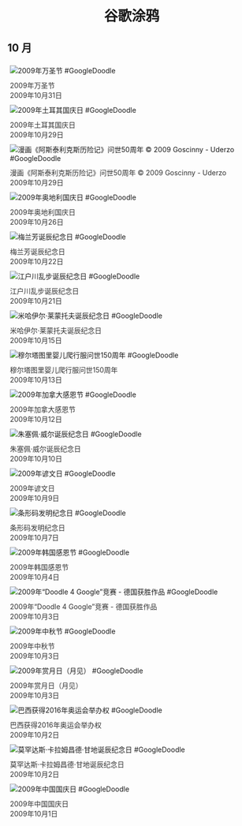 
<h1 align="center"> 谷歌涂鸦 </h1>




## 10 月

<div class="image">


<img src="//www.google.com/logos/2009/clickortreat1.gif" alt="2009年万圣节 #GoogleDoodle" style="margin: 5px"/>
<div class="info" style="font-size: 14px; color:#333333; margin:5px"><div class="title">2009年万圣节</div><div class="date">2009年10月31日</div></div>

<img src="https://lh3.googleusercontent.com/4nk6DLHBcduuvv6trV2lp75yBoxOilPMohowAWIkMPFSzwPvjeaDVmc1OYaVbSznQ4_dbmc2HrjJ4UF5cKCFTubj_JFBOAHrOhblBqQKQQ=s660" alt="2009年土耳其国庆日 #GoogleDoodle" style="margin: 5px"/>
<div class="info" style="font-size: 14px; color:#333333; margin:5px"><div class="title">2009年土耳其国庆日</div><div class="date">2009年10月29日</div></div>

<img src="https://lh3.googleusercontent.com/exhlJ3vAmENIixprH3JmWtYyLX_DWvXiZScjrjEpl9qMXbmwNoGGeHCvCXhq1aw2Ge1U2hGxjjJdMbKviI6ih1-bI5mibYpdd1HtH0mX=s660" alt="漫画《阿斯泰利克斯历险记》问世50周年 © 2009 Goscinny - Uderzo #GoogleDoodle" style="margin: 5px"/>
<div class="info" style="font-size: 14px; color:#333333; margin:5px"><div class="title">漫画《阿斯泰利克斯历险记》问世50周年 © 2009 Goscinny - Uderzo</div><div class="date">2009年10月29日</div></div>

<img src="https://lh3.googleusercontent.com/51EXBFW46P7rCykJYXtKJ9j0kt3HHVqnEbshMlx8mn_0biIETxgJubgmFDUNykqPMT6b1vLTHRY4nRZQbLEG0TV7Dw63FQFAaxj7Iz_QTg=s660" alt="2009年奥地利国庆日 #GoogleDoodle" style="margin: 5px"/>
<div class="info" style="font-size: 14px; color:#333333; margin:5px"><div class="title">2009年奥地利国庆日</div><div class="date">2009年10月26日</div></div>

<img src="https://lh3.googleusercontent.com/OlK0I-7oGT7TTP2dRhU_cyGgaPsFv9LPLA26-saxcjuUlB2H4xzSpaRj5CROZkg84jeeUeP8zBp3sJ2aZM_4MLfWT1-wri6P8ILsGgU5TQ=s660" alt="梅兰芳诞辰纪念日 #GoogleDoodle" style="margin: 5px"/>
<div class="info" style="font-size: 14px; color:#333333; margin:5px"><div class="title">梅兰芳诞辰纪念日</div><div class="date">2009年10月22日</div></div>

<img src="https://lh3.googleusercontent.com/ulH8b2tNXuFUvMtluQXW12dc81VnZGUjqqAgHlXHB3oY_l6EgOj8GPjREQS_2gUbmstA-zk_2hpMz1ys6vObg4pLqzBDTPr09vtopBQl=s660" alt="江户川乱步诞辰纪念日 #GoogleDoodle" style="margin: 5px"/>
<div class="info" style="font-size: 14px; color:#333333; margin:5px"><div class="title">江户川乱步诞辰纪念日</div><div class="date">2009年10月21日</div></div>

<img src="https://lh3.googleusercontent.com/XMR3Tt0t2naR0jNQ6NG0oKSKSuLzA3RDtPouNfu6ZYxS_LlKOO3D0R4BFq9WWQT15EmsWkdyXK1R0IzefBap3hDLHxMBzW2k-GFdd4g7=s660" alt="米哈伊尔·莱蒙托夫诞辰纪念日 #GoogleDoodle" style="margin: 5px"/>
<div class="info" style="font-size: 14px; color:#333333; margin:5px"><div class="title">米哈伊尔·莱蒙托夫诞辰纪念日</div><div class="date">2009年10月15日</div></div>

<img src="https://lh3.googleusercontent.com/fXwYNcoXoX46ick-dnDz3223fTmC8yVsi3mcu6I3QYQc563gJoKPGW5OB4-mrgxezdNwesaqJ1Jf43mB1K1x8UhvlAIj7ZwyeOPTIoNe=s660" alt="穆尔塔图里婴儿爬行服问世150周年 #GoogleDoodle" style="margin: 5px"/>
<div class="info" style="font-size: 14px; color:#333333; margin:5px"><div class="title">穆尔塔图里婴儿爬行服问世150周年</div><div class="date">2009年10月13日</div></div>

<img src="https://lh3.googleusercontent.com/BeFb9BKy-q2sndh9WqCDj_Ig-M6MRy4UJP-7PAWhK22HDzLrbNLLmWhNgZWJghMwl3snH2GFH6hUToFUx0ZlJMQBNnHPIOeq__Nu8aTRjw=s660" alt="2009年加拿大感恩节 #GoogleDoodle" style="margin: 5px"/>
<div class="info" style="font-size: 14px; color:#333333; margin:5px"><div class="title">2009年加拿大感恩节</div><div class="date">2009年10月12日</div></div>

<img src="https://lh3.googleusercontent.com/DKxIRFP3rZzBh7Hl7wuTIP1AYopq-hQOYsZRNZ4DleMZcxgMj1wCbL6EhIkGzvLjDSMD3bIE5CNenprt9rXrcNwPUniKULNQwCdkHTcz=s660" alt="朱塞佩·威尔诞辰纪念日 #GoogleDoodle" style="margin: 5px"/>
<div class="info" style="font-size: 14px; color:#333333; margin:5px"><div class="title">朱塞佩·威尔诞辰纪念日</div><div class="date">2009年10月10日</div></div>

<img src="//www.google.com/logos/2009/hangul09.gif" alt="2009年谚文日 #GoogleDoodle" style="margin: 5px"/>
<div class="info" style="font-size: 14px; color:#333333; margin:5px"><div class="title">2009年谚文日</div><div class="date">2009年10月9日</div></div>

<img src="https://lh3.googleusercontent.com/EASWqGp10M-RQANx9krxrmGHuH0_u6Jy_9lN9JPJhuFRDVKe8KrgEXGkOW8Yorum5tyg-vrx-cg0L5vy-t-7dFEg0eiwfyC7xJZ5WqUT=s660" alt="条形码发明纪念日 #GoogleDoodle" style="margin: 5px"/>
<div class="info" style="font-size: 14px; color:#333333; margin:5px"><div class="title">条形码发明纪念日</div><div class="date">2009年10月7日</div></div>

<img src="//www.google.com/logos/2009/krthanksgiving09.gif" alt="2009年韩国感恩节 #GoogleDoodle" style="margin: 5px"/>
<div class="info" style="font-size: 14px; color:#333333; margin:5px"><div class="title">2009年韩国感恩节</div><div class="date">2009年10月4日</div></div>

<img src="https://lh3.googleusercontent.com/Cupucu1Ws0Ghgsqd4hgKWtDMLzssM7mKVQn4tDcUBvg2RPC8HlKBlcAzq5jpMFp62kOxueg3tHNyiGHZHM4sHFGwfYvMwN_IqlNVQA6PcA=s660" alt="2009年“Doodle 4 Google”竞赛 - 德国获胜作品 #GoogleDoodle" style="margin: 5px"/>
<div class="info" style="font-size: 14px; color:#333333; margin:5px"><div class="title">2009年“Doodle 4 Google”竞赛 - 德国获胜作品</div><div class="date">2009年10月3日</div></div>

<img src="https://lh3.googleusercontent.com/D2KPGHfKhmiejF_csOGjELzLausUxLiQx9ZgYIAunkZThv9agfoBae9LfYR_NZNm-85s_5MSfO9ZZNgAYj2UrTY7cVKOM1YVvz9iUT7tFw=s660" alt="2009年中秋节 #GoogleDoodle" style="margin: 5px"/>
<div class="info" style="font-size: 14px; color:#333333; margin:5px"><div class="title">2009年中秋节</div><div class="date">2009年10月3日</div></div>

<img src="https://lh3.googleusercontent.com/D5nFlDjdFG5ttzzQRuq4cYNqqN1CP1PH971V3JPgdgEjiEARDfkrhj7ko2IOW5p9zMMi7chvkIjukktftuYuwIAtpDAEd3aPNEBtoEw=s660" alt="2009年赏月日（月见） #GoogleDoodle" style="margin: 5px"/>
<div class="info" style="font-size: 14px; color:#333333; margin:5px"><div class="title">2009年赏月日（月见）</div><div class="date">2009年10月3日</div></div>

<img src="//www.google.com/logos/2009/brazil2016.gif" alt="巴西获得2016年奥运会举办权 #GoogleDoodle" style="margin: 5px"/>
<div class="info" style="font-size: 14px; color:#333333; margin:5px"><div class="title">巴西获得2016年奥运会举办权</div><div class="date">2009年10月2日</div></div>

<img src="https://lh3.googleusercontent.com/LfsCuj6s0bxuRuK5OI_XiFGvQezyVejmACBN49__RsUsRmsdAuSQjkyWP91VPtJzQ-2gyNw0991BNZL99PrT7tArXp5VAfaDTqMFhapi=s660" alt="莫罕达斯·卡拉姆昌德·甘地诞辰纪念日 #GoogleDoodle" style="margin: 5px"/>
<div class="info" style="font-size: 14px; color:#333333; margin:5px"><div class="title">莫罕达斯·卡拉姆昌德·甘地诞辰纪念日</div><div class="date">2009年10月2日</div></div>

<img src="https://lh3.googleusercontent.com/YG_6StmOyngwS_L2dsrqg5dMfx_E5Tsvx8vAYm94WOaqR9OJOHwju6Y5EYX2kzm2e7ZET-lx3hm8bCkhVrRpLmTuSl6Y4YoXAzVp-sT1qA=s660" alt="2009年中国国庆日 #GoogleDoodle" style="margin: 5px"/>
<div class="info" style="font-size: 14px; color:#333333; margin:5px"><div class="title">2009年中国国庆日</div><div class="date">2009年10月1日</div></div>

</div>








